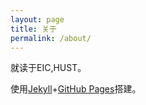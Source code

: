 ```yaml
---
layout: page
title: 关于
permalink: /about/
---
```


就读于EIC,HUST。

使用[Jekyll](https://jekyllcn.com/)+[GitHub Pages](https://docs.github.com/cn/pages)搭建。

